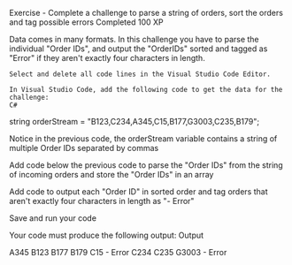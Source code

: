 Exercise - Complete a challenge to parse a string of orders, sort the orders and tag possible errors
Completed 100 XP

Data comes in many formats. In this challenge you have to parse the individual "Order IDs", and output the "OrderIDs" sorted and tagged as "Error" if they aren't exactly four characters in length.

    Select and delete all code lines in the Visual Studio Code Editor.

    In Visual Studio Code, add the following code to get the data for the challenge:
    C# 

string orderStream = "B123,C234,A345,C15,B177,G3003,C235,B179";

Notice in the previous code, the orderStream variable contains a string of multiple Order IDs separated by commas

Add code below the previous code to parse the "Order IDs" from the string of incoming orders and store the "Order IDs" in an array

Add code to output each "Order ID" in sorted order and tag orders that aren't exactly four characters in length as "- Error"

Save and run your code

Your code must produce the following output:
Output

A345
B123
B177
B179
C15     - Error
C234
C235
G3003   - Error
